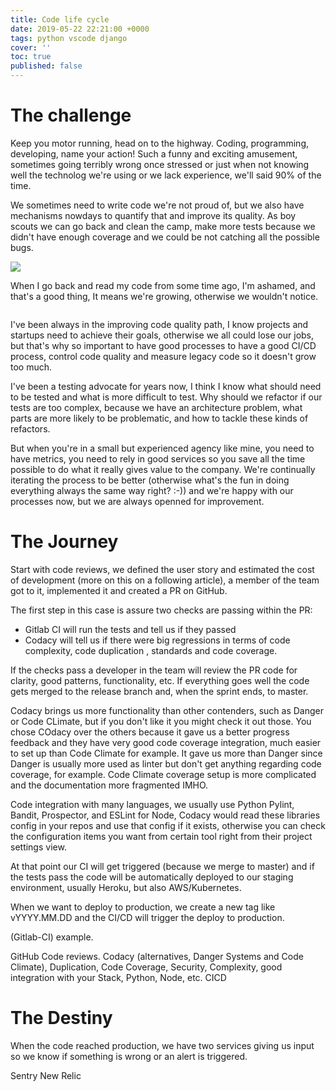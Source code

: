 ```yaml
---
title: Code life cycle
date: 2019-05-22 22:21:00 +0000
tags: python vscode django
cover: ''
toc: true
published: false
---
```


# The challenge

Keep you motor running, head on to the highway. Coding, programming, developing, name your action! Such a funny and exciting amusement,
sometimes going terribly wrong once stressed or just when not knowing well the technolog we're using or we lack experience, we'll said 90% of the time.

We sometimes need to write code we're not proud of, but we also have mechanisms nowdays to quantify that and improve its quality. As boy scouts we can go back and clean
the camp, make more tests because we didn't have enough coverage and we could be not catching all the possible bugs.

![](https://media.giphy.com/media/pFwRzOLfuGHok/giphy.gif)

When I go back and read my code from some time ago, I'm ashamed, and that's a good thing, It means we're growing, otherwise we wouldn't notice.

![]()

I've been always in the improving code quality path, I know projects and startups need to achieve their goals, otherwise we all could lose our jobs, but that's why so important
to have good processes to have a good CI/CD process, control code quality and measure legacy code so it doesn't grow too much.

I've been a testing advocate for years now, I think I know what should need to be tested and what is more difficult to test. Why should we refactor if our tests are too complex, because we have an architecture problem, what parts are more likely to be problematic, and how to tackle these kinds of refactors.

But when you're in a small but experienced agency like mine, you need to have metrics, you need to rely in good services so you save all the time possible to do what it really gives value to the company. We're continually iterating the process to be better (otherwise what's the fun in doing everything always the same way right? :-)) and we're happy with our processes now, but we are always openned for improvement.

# The Journey

Start with code reviews, we defined the user story and estimated the cost of development (more on this on a following article), a member of the team got to it, implemented it and created a PR on GitHub.

The first step in this case is assure two checks are passing within the PR:

- Gitlab CI will run the tests and tell us if they passed
- Codacy will tell us if there were big regressions in terms of code complexity, code duplication , standards and code coverage.

If the checks pass a developer in the team will review the PR code for clarity, good patterns, functionality, etc. If everything goes well the code gets merged to the release branch and, when the sprint ends, to master.

Codacy brings us more functionality than other contenders, such as Danger or Code CLimate, but if you don't like it you might check it out those. You chose COdacy over the others because it gave us a better progress feedback and they have very good code coverage integration, much easier to set up than Code Climate for example. It gave us more than Danger since Danger is usually more used as linter but don't get anything regarding code coverage, for example. Code Climate coverage setup is more complicated and the documentation more fragmented IMHO.

Code integration with many languages, we usually use Python Pylint, Bandit, Prospector, and ESLint for Node, Codacy would read these libraries config in your repos and use that config if it exists, otherwise you can check the configuration items you want from certain tool right from their project settings view.

At that point our CI will get triggered (because we merge to master) and if the tests pass the code will be automatically deployed to our staging environment, usually Heroku, but also AWS/Kubernetes.

When we want to deploy to production, we create a new tag like vYYYY.MM.DD and the CI/CD will trigger the deploy to production.

(Gitlab-CI) example.

GitHub Code reviews.
Codacy (alternatives, Danger Systems and Code Climate), Duplication, Code Coverage, Security, Complexity, good integration with your Stack, Python, Node, etc.
CICD

# The Destiny

When the code reached production, we have two services giving us input so we know if something is wrong or an alert is triggered.

Sentry
New Relic
